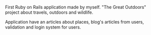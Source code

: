 First Ruby on Rails application made by myself.
"The Great Outdoors" project about travels, outdoors and wildlife.

Application have an articles about places, blog's articles from users, validation and login system for users.
